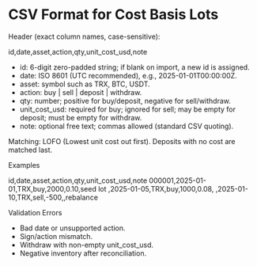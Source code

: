# CSV Format for Cost Basis Lots

Header (exact column names, case-sensitive):

id,date,asset,action,qty,unit_cost_usd,note

- id: 6-digit zero-padded string; if blank on import, a new id is assigned.
- date: ISO 8601 (UTC recommended), e.g., 2025-01-01T00:00:00Z.
- asset: symbol such as TRX, BTC, USDT.
- action: buy | sell | deposit | withdraw.
- qty: number; positive for buy/deposit, negative for sell/withdraw.
- unit_cost_usd: required for buy; ignored for sell; may be empty for deposit; must be empty for withdraw.
- note: optional free text; commas allowed (standard CSV quoting).

Matching: LOFO (Lowest unit cost out first). Deposits with no cost are matched last.

Examples

id,date,asset,action,qty,unit_cost_usd,note
000001,2025-01-01,TRX,buy,2000,0.10,seed lot
,2025-01-05,TRX,buy,1000,0.08,
,2025-01-10,TRX,sell,-500,,rebalance

Validation Errors

- Bad date or unsupported action.
- Sign/action mismatch.
- Withdraw with non-empty unit_cost_usd.
- Negative inventory after reconciliation.
